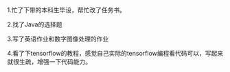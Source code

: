 1.忙了下带的本科生毕设，帮忙改了任务书。

2.找了Java的选择题

3.写了英语作业和数字图像处理的作业

4.看了下tensorflow的教程，感觉自己实际的tensorflow编程看代码可以，写起来就很生疏，增强一下代码能力。

